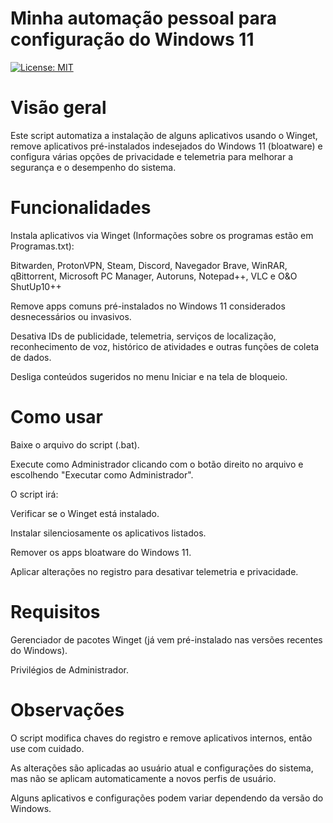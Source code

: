 # Minha automação pessoal para configuração do Windows 11
[![License: MIT](https://img.shields.io/badge/License-MIT-yellow.svg)](https://opensource.org/licenses/MIT)

# Visão geral
Este script automatiza a instalação de alguns aplicativos usando o Winget, remove aplicativos pré-instalados indesejados do Windows 11 (bloatware) e configura várias opções de privacidade e telemetria para melhorar a segurança e o desempenho do sistema.

# Funcionalidades
Instala aplicativos via Winget (Informações sobre os programas estão em Programas.txt):

Bitwarden, ProtonVPN, Steam, Discord, Navegador Brave, WinRAR, qBittorrent, Microsoft PC Manager, Autoruns, Notepad++, VLC e O&O ShutUp10++

Remove apps comuns pré-instalados no Windows 11 considerados desnecessários ou invasivos.

Desativa IDs de publicidade, telemetria, serviços de localização, reconhecimento de voz, histórico de atividades e outras funções de coleta de dados.

Desliga conteúdos sugeridos no menu Iniciar e na tela de bloqueio.

# Como usar
Baixe o arquivo do script (.bat).

Execute como Administrador clicando com o botão direito no arquivo e escolhendo "Executar como Administrador".

O script irá:

Verificar se o Winget está instalado.

Instalar silenciosamente os aplicativos listados.

Remover os apps bloatware do Windows 11.

Aplicar alterações no registro para desativar telemetria e privacidade.

# Requisitos
Gerenciador de pacotes Winget (já vem pré-instalado nas versões recentes do Windows).

Privilégios de Administrador.

# Observações
O script modifica chaves do registro e remove aplicativos internos, então use com cuidado.

As alterações são aplicadas ao usuário atual e configurações do sistema, mas não se aplicam automaticamente a novos perfis de usuário.

Alguns aplicativos e configurações podem variar dependendo da versão do Windows.

